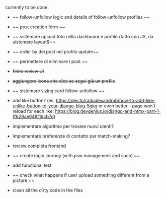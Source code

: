 

currently to be done:
- ~~ follow-unfollow logic and details of follow-unfollow profiles ~~
- ~~ post creation form ~~
- ~~ sistemare upload foto nella dashboard e profilo (fatto con JS, da sistemare layout!)~~
- ~~ order by dei post nel profilo update~~
- ~~ permettere di eliminare i post ~~ 
- ~~finire review UI~~
- ~~aggiungere icona che dice se segui già un profilo~~
- ~~ sistemare sizing card follow-unfollow ~~
- add like button? (es. https://dev.to/radualexandrub/how-to-add-like-unlike-button-to-your-django-blog-5gkg or even better - page won't reload for each like: https://blog.devgenius.io/django-and-htmx-part-1-ff629ae048f1#cb7d)
- implementare algoritmo per trovare nuovi utenti?
- implementare preferenze di contatto per match-making?

- review completa frontend
- ~~ create login journey (with psw management and such) ~~
- add functional test
- ~~ check what happens if user upload something different from a picture ~~
- clean all the dirty code in the files

